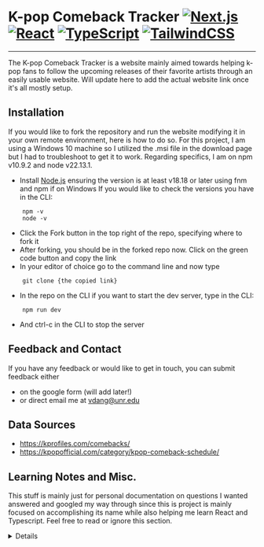 # K-pop Comeback Tracker [![Next.js](https://img.shields.io/badge/Next.js-black?logo=next.js&logoColor=white)](#) [![React](https://img.shields.io/badge/React-%2320232a.svg?logo=react&logoColor=%2361DAFB)](#) [![TypeScript](https://img.shields.io/badge/TypeScript-3178C6?logo=typescript&logoColor=fff)](#) [![TailwindCSS](https://img.shields.io/badge/Tailwind%20CSS-%2338B2AC.svg?logo=tailwind-css&logoColor=white)](#) 
---
The K-pop Comeback Tracker is a website mainly aimed towards helping k-pop fans to follow the upcoming releases of their favorite artists through an easily usable website. Will update here to add the actual website link once it's all mostly setup.

## Installation 
If you would like to fork the repository and run the website modifying it in your own remote environment, here is how to do so. For this project, I am using a Windows 10 machine so I utilized the .msi file in the download page but I had to troubleshoot to get it to work. Regarding specifics, I am on npm v10.9.2 and node v22.13.1. 

- Install [Node.js](https://nodejs.org/en) ensuring the version is at least v18.18 or later using fnm and npm if on Windows
If you would like to check the versions you have in the CLI: 
```
	npm -v
	node -v
```

- Click the Fork button in the top right of the repo, specifying where to fork it
- After forking, you should be in the forked repo now. Click on the green code button and copy the link
- In your editor of choice go to the command line and now type
``` 
	git clone {the copied link}
```

- In the repo on the CLI if you want to start the dev server, type in the CLI:
```	
	npm run dev
``` 
- And ctrl-c in the CLI to stop the server

## Feedback and Contact

If you have any feedback or would like to get in touch, you can submit feedback either 
- on the google form (will add later!)
- or direct email me at vdang@unr.edu

## Data Sources

- https://kprofiles.com/comebacks/ 
- https://kpopofficial.com/category/kpop-comeback-schedule/

## Learning Notes and Misc. 
This stuff is mainly just for personal documentation on questions I wanted answered and googled my way through since this is project is mainly focused on accomplishing its name while also helping me learn React and Typescript. Feel free to read or ignore this section.
<details>

**What is React?**
React is a front-end JS library to help create interactive websites more easily through the use of components. 

**What is a React Component?**
A component is an isolated piece of UI that may contain buttons, images or more that can be combined or nested together to create more complex UIs. They’re written as JS functions and can be combined with markup in JSX that React can render onto the browser. 

**What are React Hooks and the usefulness of custom React Hooks?**
React Hooks are what allow you to access React-specific features from certain components such as needing to remember the state of something or synchronize a component to an external system. 

**How does React managing UI relate to imperative and declarative languages?**
Since declarative languages specify what a program should do and imperative languages specify how a program should do something, it’s relevant to React due to the language being built to solve the problems that arise programming UI imperatively. With React dealing with those problems and React not directly manipulating the UI, it allows you to think declaratively with the UI. 

**In React what is the useEffect hook and how should it be used and what should be kept in mind and its context related to the project?**
The useEffect hook is mainly used to synchronize a component to external systems such as a third party widgets/non-React widgets, browser APIs, the network, or browser DOM to name a few. If you need to transform data or handle user events or chain computations, the hook is best to not be utilized at all. WIthin the project, I didn’t need to synchronize my components to any external systems, I just needed to handle specific user events and transforming data meaning I opted for a custom context and reducer hooks instead. 

**In React what is the useContext hook and how should it be used and what should be kept in mind? Its context related to the project, explain its use and place for the problem it solves?**
The hook allows you to read context from a component and prevents prop drilling when needing to send data from a parent component into deeply nested child components. In the context of the project, writing the custom hook for the filtering allows for a single complex filter state to update depending on the changes in the filter child components. It’s also used for theme switching between dark and light mode on the app since I can pass over the into the entire app, but with next-themes to facilitate it. 

**In React what is the useReducer hook and how should it be used and what should be kept in mind?  Its context related to the project, explain its use and place for the problem it solves?**
The useReducer hook is a hook which uses a reducer function to update the state of something. It’s best used for managing many interrelated states which I used in the project to manage the initialFilters and the filtering overall for the app. Otherwise I would’ve needed to use the useState hook many times which would have made the code much more unreadable and annoying to code and debug. 

</details>